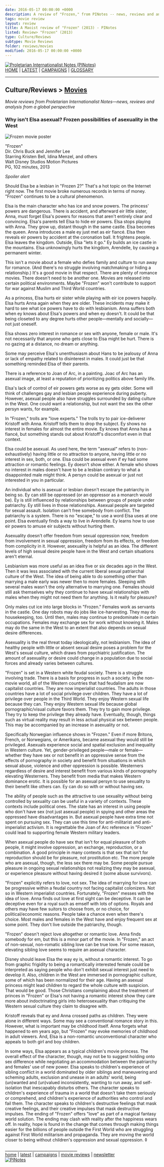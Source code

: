```yaml
---
date: 2016-05-17 00:00:00 +0000
description: A review of "Frozen," from PINotes -- news, reviews and analysis from a Maoist global perspective
tags: movie review
layout: review
title: A Maoist review of "Frozen" (2013) - PINotes
listed: Review> "Frozen" (2013)
type: Culture/Reviews
subtype: Movie Reviews
folder: reviews/movies
modified: 2016-05-17 00:00:00 +0000
---
```

<div class="hide"><p id="banner-md"><a href="../index.md"><img src="../_layouts/images/banner_small_600.png" alt="Proletarian Internationalist Notes (PINotes)" /></a><br /><a href="../index.md">HOME</a> | <a href="../pages/latest.md">LATEST</a> | <a href="../pages/agitation/index.md">CAMPAIGNS</a> | <a href="../pages/glossary/index.md">GLOSSARY</a></p><hr /><h2>Culture/Reviews &gt; <a href="../reviews/movies/index.md">Movies</a></h2></div><p id="area-description"><i>Movie reviews from Proletarian Internationalist Notes&mdash;news, reviews and analysis from a global perspective</i></p><div class="hide"></div>

### Why isn't Elsa asexual? Frozen possibilities of asexuality in the West

![Frozen movie poster](../pages/images/2016-05-17-movie-Frozen.jpg)

"Frozen"<br />
Dir. Chris Buck and Jennifer Lee <br />
Starring Kristen Bell, Idina Menzel, and others<br />
Walt Disney Studios Motion Pictures<br />
PG, 102 minutes, 2013

*Spoiler alert*

Should Elsa be a lesbian in "Frozen 2?" That's a hot topic on the Internet right now. The first movie broke numerous records in terms of money. "Frozen" continues to be a cultural phenomenon.

Elsa is the main character who has ice and snow powers. The princess' powers are dangerous. There is accident, and afterward eir little sister, Anna, must forget Elsa's powers for reasons that aren't entirely clear and convincing. Elsa's parents tell Elsa to hide eir powers. Elsa stops playing with Anna. They grow up, distant though in the same castle. Elsa becomes the queen. Anna introduces a male ey just met as eir fiancé. Elsa then reveals eir powers by accident at the coronation ball. It frightens people. Elsa leaves the kingdom. Outside, Elsa "lets it go." Ey builds an ice castle in the mountains. Elsa unknowingly hurts the kingdom, Arendelle, by causing a permanent winter.

This isn't a movie about a female who defies family and culture to run away for romance. (And there's no struggle involving matchmaking or hiding a relationship.) It's a good movie in that respect. There are plenty of romance movies. There doesn't need to be another one. Movies are released into certain political environments. Maybe "Frozen" won't contribute to support for war against Muslim and Third World countries.

As a princess, Elsa hurts eir sister while playing with eir ice powers happily. Elsa hurts Anna again when they are older. These incidents may make it hard to see what ice powers have to do with lesbianism. Anna suffers both when ey knows about Elsa's powers and when ey doesn't. It could be that being closeted to any degree hurts other people&mdash;mentally and socially&mdash;not just oneself.

Elsa shows zero interest in romance or sex with anyone, female or male. It's not necessarily that anyone who gets close to Elsa might be hurt. There is no gazing at a distance, no dream or anything.

Some may perceive Elsa's unenthusiasm about Hans to be jealousy of Anna or lack of empathy related to disinterest in males. It could just be that something reminded Elsa of their parents.

There is a reference to Joan of Arc, in a painting. Joac of Arc has an asexual image, at least a reputation of prioritizing politics above family life.

Elsa's lack of control of eir powers gets worse as ey gets older. Some will think of challenges gay and lesbian people experience during puberty. However, asexual people also have struggles surrounded by dating culture in the West. One could want a relationship, but not want the sex the other persyn wants, for example.

In "Frozen," trolls are "love experts." The trolls try to pair ice-deliverer Kristoff with Anna. Kristoff tells them to drop the subject. Ey shows no interest in females for almost the entire movie. Ey knows that Anna has a fiancé, but something stands out about Kristoff's discomfort even in that context.

Elsa could be asexual. As used here, the term "asexual" refers to (non-exhaustively) having little or no attraction to anyone, having little or no interest in sex, both, or one. Elsa could be asexual even if ey had some attraction or romantic feelings. Ey doesn't show either. A female who shows no interest in males doesn't have to be a lesbian contrary to what a disappointed male might think. A persyn could be asexual or just not interested in you in particular.

An individual who is asexual or lesbian doesn't escape the patriarchy in being so. Ey can still be oppressed (or an oppressor as a monarch would be). Ey is still influenced by relationships between groups of people under patriarchy. Ey still lives in those relationships. Asexual people are targeted for sexual assault. Isolation can't free somebody from conflict. The patriarchy is a system. There is no "escape," to use a word Elsa uses at one point. Elsa eventually finds a way to live in Arendelle. Ey learns how to use eir powers to amuse eir subjects without hurting them.

Asexuality doesn't offer freedom from sexual oppression now, freedom from involvement in sexual oppression, freedom from its effects, or freedom from complicity in it. However, asexuality is helpful as an idea. The different levels of high sexual desire people have in the West and certain situations aren't eternal.

Lesbianism was more useful as an idea five or six decades ago in the West. Then it was less associated with the current liberal sexual patriarchal culture of the West. The idea of being able to do something other than marrying a male early was newer then to more females. Sleeping with several males wasn't the only alternative to marrying one. Females should still ask themselves why they continue to have sexual relationships with males when they might not need them for anything. Is it really for pleasure?

Only males cut ice into large blocks in "Frozen." Females work as servants in the castle. One day robots may do jobs like ice-harvesting. They may do housekeeping, too. Until then, males may continue to predominate in certain occupations. Females may exchange sex for work without knowing it. Males may do the same in the West to an extent that also depends on sexual desire differences.

Asexuality is the real threat today ideologically, not lesbianism. The idea of healthy people with little or absent sexual desire poses a problem for the West's sexual culture, which draws from psychiatric justification. The amount of asexuality or desire could change in a population due to social forces and already varies between cultures.

"Frozen" is set in a Western white feudal society. There is a struggle involving trade. There is a basis for progress in such a society. In the non-movie world, all of the Western countries that had feudalism are now capitalist countries. They are now imperialist countries. The adults in those countries have a lot of social privilege over children. They have a lot of privilege over people in the Third World. They enjoy Western sexual life because they can. They enjoy Western sexual life because global pornographic/visual culture favors them. They try to gain more privilege. They try to keep the privilege they already have. Eventually, though, things such as virtual reality may result in less actual physical sex between people. This may be accompanied by an increase in asexuality or not.

Specifically Norwegian influence shows in "Frozen." Even if more Britons, French, or Norwegians, or Amerikans, became asexual they would still be privileged. Asexuals experience social and spatial exclusion and inequality in Western culture. Yet, gender-privileged people&mdash;male or female&mdash;whether they have sex or not benefit in an oppressive sense from the effects of pornography in society and benefit from situations in which sexual abuse, violence and other oppression is possible. Westerners regardless of desire and interest benefit from various kinds of pornography elevating Westerners. They benefit from media that makes Western dominance erotic. It is possible for an asexual persyn to use sexuality to their benefit like others can. Ey can do so with or without having sex.

The ability of people such as the attractive to use sexuality without being controlled by sexuality can be useful in a variety of contexts. These contexts include political ones. The state has an interest in using people who don't have sex (not just asexual people) in spying and other areas the oppressed have disadvantages in. But asexual people have extra time not spent on pursuing sex. They can use this time for anti-militarist and anti-imperialist activism. It is regrettable the Joan of Arc reference in "Frozen" could lead to supporting female Western military leaders.

When asexual people do have sex that isn't for equal pleasure of both people, it might involve oppression, an exchange, reproduction, or a combination. A good principle in many contexts is that sex that isn't for reproduction should be for pleasure, not prostitution etc. The more people who are asexual, though, the less sex there may be. Some people pursue pleasure in ongoing sexual relationships not realizing they may be asexual, or experience pleasure without having desired it (some abuse survivors).

"Frozen" explicitly refers to love, not sex. The idea of marrying for love can be progressive within a feudal country not facing capitalist colonizers. Not so in Western imperialist countries. Fortunately, "Frozen" messes with the idea of love. Anna finds out love at first sight can be deceptive. It can be deceptive even for a royal such as emself with lots of options. Royals and others may have few suitors to choose from, or no choice, for political/economic reasons. People take a chance even when there's choice. Most males and females in the West have and enjoy frequent sex at some point. They don't live outside the patriarchy, though.

"Frozen" doesn't reject love altogether or romantic love. Anna finds somebody for em, but this is a minor part of the movie. In "Frozen," an act of non-sexual, non-romatic sibling love can be true love. For some reason, elevating sibling love seems to require an asexual character.

Disney should leave Elsa the way ey is, without a romantic interest. To go from graphic frigidity to being a romantically interested female could be interpreted as saying people who don't exhibit sexual interest just need to develop it. Also, children in the West are immersed in pornographic culture, some of which has been normalized for their age. Having an asexual princess might lead children to regard the whole culture with suspicion. That would be good. Those Christians complaining about the treatment of princes in "Frozen" or Elsa's not having a romantic interest show they care more about indoctrinating girls into heterosexuality than critiquing the Western sexual culture they claim to disagree with. 

Kristoff reveals that ey and Anna crossed paths as children. They were alone in different ways. Some may see a conventional romance story in this. However, what is important may be childhood itself. Anna forgets what happened to em years ago, but "Frozen" may evoke memories of childhood in adult viewers. And, Elsa is a non-romantic unconventional character who appeals to both girl and boy children.

In some ways, Elsa appears as a typical children's movie princess. The overall effect of the character, though, may not be to suggest holding onto sex difference while negotiating an accommodation between the patriarchy and females' use of new power. Elsa speaks to children's experience of sibling conflict in a world dominated by older siblings and maneuvering and scheming adults, exclusion and unease in an adults' world, being (un)wanted and (un)valued inconsistently, wanting to run away, and self-isolation that inescapably disturbs others. The character speaks to children's experience of trauma in a world that doesn't take them seriously or comprehend, and children's experience of authorities who control and fail them. The character speaks to children's destructive feelings that mask creative feelings, and their creative impulses that mask destructive impulses. The ending of "Frozen" offers "love" as part of a magical fantasy world solution. The ending may clash with reality after the happiness wears off. In reality, hope is found in the change that comes through making things easier for the billions of people outside the First World who are struggling against First World militarism and propaganda. They are moving the world closer to being without children's oppression and sexual oppression. &loz;

<div class="hide"></div><div class="hide"><p>_____________________________________<br /><a href="../index.md">home</a> | <a href="../pages/latest.md">latest</a> | <a href="../pages/agitation/index.md">campaigns</a> | <a href="../reviews/movies/index.md">movie reviews</a> | <a href="../pages/newsletter/index.md">newsletter</a><br /><a href="../index.md"><img src="../_layouts/images/logo_250.png" alt="PINotes" /></a></p></div>

